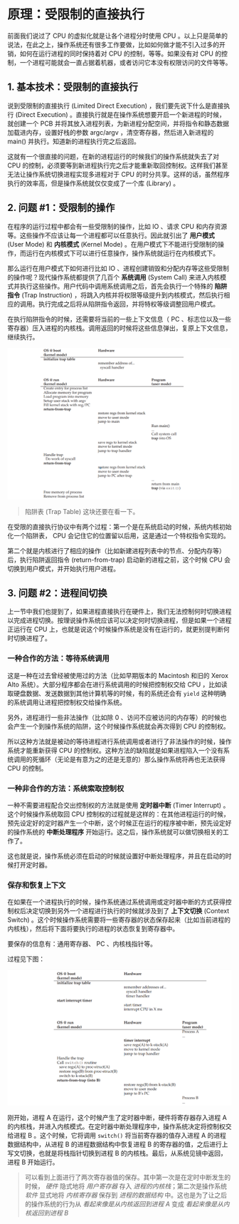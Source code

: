 # 原理：受限制的直接执行

前面我们说过了 CPU 的虚拟化就是让各个进程分时使用 CPU 。以上只是简单的说法，在此之上，操作系统还有很多工作要做，比如如何做才能不引入过多的开销，如何在运行进程的同时保持着对 CPU 的控制，等等。如果没有对 CPU 的控制，一个进程可能就会一直占据着机器，或者访问它本没有权限访问的文件等等。

## 1. 基本技术：受限制的直接执行

说到受限制的直接执行 (Limited Direct Execution) ，我们要先说下什么是直接执行 (Direct Execution) 。直接执行就是在操作系统想要开启一个新进程的时候，就创建一个 PCB 并将其放入进程列表，为新进程分配空间，并将指令和静态数据加载进内存，设置好栈的参数 argc/argv ，清空寄存器，然后进入新进程的 main() 并执行。知道新的进程执行完之后返回。

这就有一个很直接的问题，在新的进程运行的时候我们的操作系统就失去了对 CPU 的控制，必须要等到新进程执行完之后才能重新取回控制权。这样我们甚至无法让操作系统切换进程实现多进程对于 CPU 的时分共享。这样的话，虽然程序执行的效率高，但是操作系统就仅仅变成了一个库 (Library) 。

## 2. 问题 #1：受限制的操作

在程序的运行过程中都会有一些受限制的操作，比如 IO 、请求 CPU 和内存资源等。这些操作不应该让每一个进程都可以任意执行。因此就引出了 **用户模式** (User Mode) 和 **内核模式** (Kernel Mode) 。在用户模式下不能进行受限制的操作，而运行在内核模式下可以进行任意操作，操作系统就运行在内核模式下。

那么运行在用户模式下如何进行比如 IO 、进程创建销毁和分配内存等这些受限制的操作呢？现代操作系统都提供了几百个 **系统调用** (System Call) 来进入内核模式并执行这些操作。用户代码中调用系统调用之后，首先会执行一个特殊的 **陷阱指令** (Trap Instruction) ，将跳入内核并将权限等级提升到内核模式，然后执行相应的调用。执行完成之后将从陷阱指令返回，并将特权等级调整回用户模式。

在执行陷阱指令的时候，还需要将当前的一些上下文信息（ PC 、标志位以及一些寄存器）压入进程的内核栈。调用返回的时候将这些信息弹出，复原上下文信息，继续执行。

![](images/direct-execution/1.png)

> 陷阱表 (Trap Table) 这块还要在看一下。

在受限的直接执行协议中有两个过程：第一个是在系统启动的时候，系统内核初始化一个陷阱表， CPU 会记住它的位置留以后用，这是通过一个特权指令实现的。

第二个就是内核进行了相应的操作（比如新建进程列表中的节点、分配内存等）后，执行陷阱返回指令 (return-from-trap) 启动新的进程之前，这个时候 CPU 会切换到用户模式，并开始执行用户进程。

## 3. 问题 #2：进程间切换

上一节中我们也提到了，如果进程直接执行在硬件上，我们无法控制何时切换进程以完成进程切换。按理说操作系统应该可以决定何时切换进程，但是如果一个进程正运行在 CPU 上，也就是说这个时候操作系统是没有在运行的，就更别提判断何时切换进程了。

### 一种合作的方法：等待系统调用

这是一种在过去曾经被使用过的方法（比如早期版本的 Macintosh 和旧的 Xerox Alto 系统）。大部分程序都会在进行系统调用的时候把控制权交给 CPU ，比如读取硬盘数据、发送数据到其他计算机等的时候，有的系统还会有 `yield` 这种明确的系统调用让进程把控制权交给操作系统。

另外，进程进行一些非法操作（比如除 0 、访问不应被访问的内存等）的时候也会产生一个到操作系统的陷阱，这个时候操作系统就会再次得到 CPU 的控制权。

所以这种方法就是被动的等待进程进行系统调用或者进行了非法操作的时候，操作系统才能重新获得 CPU 的控制权。这种方法的缺陷就是如果进程陷入一个没有系统调用的死循环（无论是有意为之的还是无意的）那么操作系统将再也无法获得 CPU 的控制。

### 一种非合作的方法：系统索取控制权

一种不需要进程配合交出控制权的方法就是使用 **定时器中断** (Timer Interrupt) 。这个时候操作系统取回 CPU 控制权的过程就是这样的：在其他进程运行的时候，预先设定好的定时器产生一个中断，这个时候正在运行的程序被中断，预先设定好的操作系统的 **中断处理程序** 开始运行。这之后，操作系统就可以做切换相关的工作了。

这也就是说，操作系统必须在启动的时候就设置好中断处理程序，并且在启动的时候打开定时器。

### 保存和恢复上下文

在如果在一个进程执行的时候，操作系统通过系统调用或定时器中断的方式获得控制权后决定切换到另外一个进程进行执行的时候就涉及到了 **上下文切换** (Context Switch) 。这个时候操作系统需要将一些寄存器的状态保存起来（比如当前进程的内核栈），然后将下面将要执行的进程的状态恢复到寄存器中。

要保存的信息有：通用寄存器、 PC 、内核栈指针等。

过程见下图：

![](images/direct-execution/2.png)

刚开始，进程 A 在运行，这个时候产生了定时器中断，硬件将寄存器存入进程 A 的内核栈，并进入内核模式。在定时器中断处理程序中，操作系统决定将控制权交给进程 B 。这个时候，它将调用 `switch()` 将当前寄存器的值存入进程 A 的进程数据结构中，从进程 B 的进程数据结构中恢复进程 B 的寄存器的值，之后进行上写文切换，也就是将栈指针切换到进程 B 的内核栈。最后，从系统见镜中返回，进程 B 开始运行。

> 可以看到上面进行了两次寄存器值的保存。其中第一次是在定时中断发生的时候， *硬件* 隐式地将 *用户寄存器* 存入 *进程的内核栈*；第二次是操作系统 *软件* 显式地将 *内核寄存器* 保存到 *进程的数据结构* 中。这也是为了让之后的操作系统的行为从 *看起来像是从内核返回到进程 A* 变成 *看起来像是从内核返回到进程 B*

